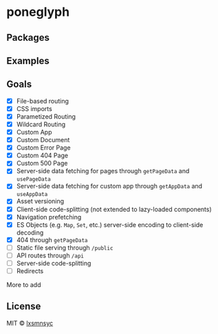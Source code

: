 # poneglyph

## Packages

## Examples

## Goals

- [X] File-based routing
- [X] CSS imports
- [X] Parametized Routing
- [X] Wildcard Routing
- [X] Custom App
- [X] Custom Document
- [X] Custom Error Page
- [X] Custom 404 Page
- [X] Custom 500 Page
- [X] Server-side data fetching for pages through `getPageData` and `usePageData`
- [X] Server-side data fetching for custom app through `getAppData` and `useAppData`
- [X] Asset versioning
- [X] Client-side code-splitting (not extended to lazy-loaded components)
- [X] Navigation prefetching
- [X] ES Objects (e.g. `Map`, `Set`, etc.) server-side encoding to client-side decoding
- [X] 404 through `getPageData`
- [ ] Static file serving through `/public`
- [ ] API routes through `/api`
- [ ] Server-side code-splitting
- [ ] Redirects

More to add

## License

MIT © [lxsmnsyc](https://github.com/lxsmnsyc)
